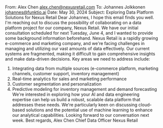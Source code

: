 From: Alex Chen <alex.chen@nexusretail.com>
To: Johannes Jolkkonen <johannes@funktio.ai>
Date: May 30, 2024
Subject: Exploring Data Platform Solutions for Nexus Retail
Dear Johannes,
I hope this email finds you well. I'm reaching out to discuss the possibility of collaborating on a data platform project for our company, Nexus Retail. We have our initial consultation scheduled for next Tuesday, June 4, and I wanted to provide some background information beforehand.
Nexus Retail is a rapidly growing e-commerce and marketing company, and we're facing challenges in managing and utilizing our vast amounts of data effectively. Our current systems are fragmented, making it difficult to gain comprehensive insights and make data-driven decisions.
Key areas we need to address include:
1. Integrating data from multiple sources (e-commerce platform, marketing channels, customer support, inventory management)
2. Real-time analytics for sales and marketing performance
3. Customer segmentation and personalization
4. Predictive modeling for inventory management and demand forecasting
We're interested in exploring how your AI and data engineering expertise can help us build a robust, scalable data platform that addresses these needs. We're particularly keen on discussing cloud-based solutions and the potential use of machine learning to enhance our analytical capabilities.
Looking forward to our conversation next week.
Best regards,
Alex Chen
Chief Data Officer
Nexus Retail